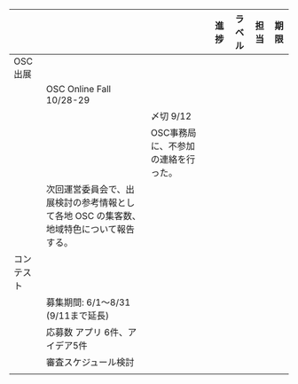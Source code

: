|   |   |   |   | 進捗 | ラベル | 担当 | 期限 |
| - | - | - | - | -    | -      | -    | -    |
| OSC 出展  |   |   |   |      |        |      |      |
|   | OSC Online Fall　10/28-29  |   |   |      |        |      |      |
|   |   |  〆切 9/12 |   |      |        |      |      |
|   |   |  OSC事務局に、不参加の連絡を行った。 |   |      |        |      |      |
|   | 次回運営委員会で、出展検討の参考情報として各地 OSC の集客数、地域特色について報告する。  |   |   |      |        |      |      |
| コンテスト  |   |   |   |      |        |      |      |
|   |  募集期間: 6/1～8/31 (9/11まで延長) |   |   |      |        |      |      |
|   |  応募数  アプリ 6件、アイデア5件 |   |   |      |        |      |      |
|   |  審査スケジュール検討 |   |   |      |        |      |      |
|   |   |   |   |      |        |      |      |
